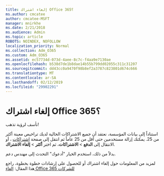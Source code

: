 ```yaml
---
title: إلغاء اشتراك Office 365؟
ms.author: cmcatee
author: cmcatee-MSFT
manager: mnirkhe
ms.date: 2/21/2018
ms.audience: Admin
ms.topic: article
ROBOTS: NOINDEX, NOFOLLOW
localization_priority: Normal
ms.collection: Adm_O365
ms.custom: Adm_O365
ms.assetid: ec57734d-073d-4aee-8c7c-f4aa9e7130ae
ms.openlocfilehash: b538d7de1b8dae14b55b799dd02055c311c31207
ms.sourcegitcommit: dd43cc0a9470f98b8ef2a3787c823801d674c666
ms.translationtype: MT
ms.contentlocale: ar-SA
ms.lasthandoff: 02/12/2019
ms.locfileid: "29902291"
---
```

# <a name="canceling-your-office-365-subscription"></a>إلغاء اشتراك Office 365؟

نأسف لرؤية تذهب!
  
استناداً إلى بيانات المؤسسة، نعتقد أن جميع الاشتراكات الحالية لديك تراخيص معينة أكثر من 25. يمكنك إزالة مستخدمين حتى أقل من 25 عاماً ثم انتقل إلى صفحة [اشتراكات](https://go.microsoft.com/fwlink/p/?linkid=842054) ، أو الانتقال إلى **الدفع** \> **الاشتراكات**، ثم اختر **أكثر** \> **إلغاء الاشتراك**.
  
بدلاً من ذلك، استخدم الخيار "أدعوك" التحدث إلى مهندس دعم.
  
لمزيد من المعلومات حول إلغاء اشتراك أو للحصول على إرشادات خطوة بخطوة، راجع هذا المقال: [إلغاء Office 365 للشركات](https://support.office.com/article/b1bc0bef-4608-4601-813a-cdd9f746709a)
  

